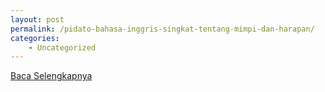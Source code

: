 ```yaml
---
layout: post
permalink: /pidato-bahasa-inggris-singkat-tentang-mimpi-dan-harapan/
categories:
    - Uncategorized
---
```


[Baca Selengkapnya](/07)